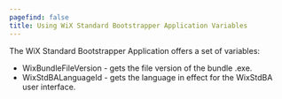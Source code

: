 ```yaml
---
pagefind: false
title: Using WiX Standard Bootstrapper Application Variables
---
```


The WiX Standard Bootstrapper Application offers a set of variables:

* WixBundleFileVersion - gets the file version of the bundle .exe.
* WixStdBALanguageId - gets the language in effect for the WixStdBA user interface.

